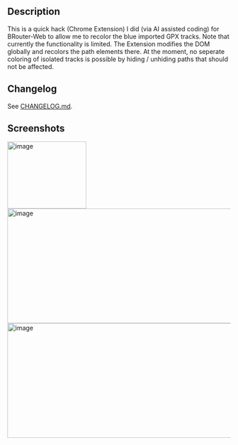 ## Description

This is a quick hack (Chrome Extension) I did (via AI assisted coding) for BRouter-Web to allow me to recolor the blue imported GPX tracks.
Note that currently the functionality is limited. The Extension modifies the DOM globally and recolors the path elements there.
At the moment, no seperate coloring of isolated tracks is possible by hiding / unhiding paths that should not be affected.

## Changelog
See [CHANGELOG.md](https://github.com/momentmal/BRouter-Web-SetPathColorAndOpacity/blob/main/CHANGELOG.md).

## Screenshots

<img width="178" height="151" alt="image" src="https://github.com/user-attachments/assets/56891d23-4045-4503-b4c3-a42dace9fc0b" />
<br>
<img width="525" height="258" alt="image" src="https://github.com/user-attachments/assets/78b0a5e5-39b9-4581-9e32-2a5319aa8328" />
<img width="525" height="258" alt="image" src="https://github.com/user-attachments/assets/ec9f087e-1288-414c-bd4c-37631ecfa640" />

